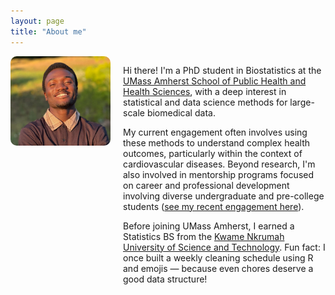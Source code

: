 ```yaml
---
layout: page
title: "About me"
---
```


<div style="display: flex; align-items: flex-start; gap: 20px; flex-wrap: wrap;">

  <img src="/assets/images/profile.jpg" alt="Your Name" width="160" style="border-radius: 10px;">

  <div style="flex: 1; min-width: 250px;">

<p>Hi there! I'm a PhD student in Biostatistics at the <a href="https://www.umass.edu/public-health-sciences/" target="_blank">UMass Amherst School of Public Health and Health Sciences</a>, with a deep interest in statistical and data science methods for large-scale biomedical data.</p>

<p>My current engagement often involves using these methods to understand complex health outcomes, particularly within the context of cardiovascular diseases. Beyond research, I'm also involved in mentorship programs focused on career and professional development involving diverse undergraduate and pre-college students (<a href="https://sites.google.com/view/ekoglobalfoundation/about/the-team?authuser=0" target="_blank">see my recent engagement here</a>).</p>

<p>Before joining UMass Amherst, I earned a Statistics BS from the <a href="https://www.knust.edu.gh/" target="_blank">Kwame Nkrumah University of Science and Technology</a>. Fun fact: I once built a weekly cleaning schedule using R and emojis — because even chores deserve a good data structure!</p>

  </div>

</div>
